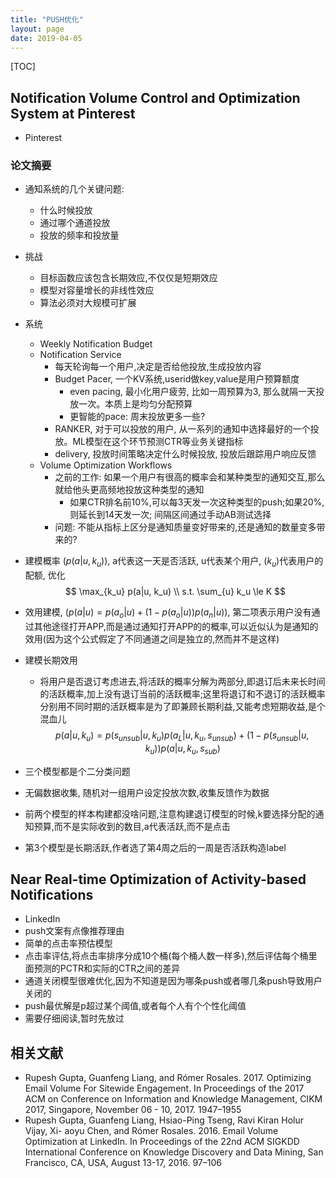 ```yaml
---
title: "PUSH优化"
layout: page
date: 2019-04-05
---
```


[TOC]


## Notification Volume Control and Optimization System at Pinterest
- Pinterest

### 论文摘要
- 通知系统的几个关键问题:
    - 什么时候投放
    - 通过哪个通道投放
    - 投放的频率和投放量
- 挑战
    - 目标函数应该包含长期效应,不仅仅是短期效应
    - 模型对容量增长的非线性效应
    - 算法必须对大规模可扩展
- 系统
    - Weekly Notification Budget
    - Notification Service
        - 每天轮询每一个用户,决定是否给他投放,生成投放内容
        - Budget Pacer, 一个KV系统,userid做key,value是用户预算额度
            - even pacing, 最小化用户疲劳, 比如一周预算为3, 那么就隔一天投放一次。本质上是均匀分配预算
            - 更智能的pace: 周末投放更多一些?
        - RANKER, 对于可以投放的用户, 从一系列的通知中选择最好的一个投放。ML模型在这个环节预测CTR等业务关键指标
        - delivery, 投放时间策略决定什么时候投放, 投放后跟踪用户响应反馈
    - Volume Optimization Workflows
        - 之前的工作: 如果一个用户有很高的概率会和某种类型的通知交互,那么就给他头更高频地投放这种类型的通知
            - 如果CTR排名前10%,可以每3天发一次这种类型的push;如果20%,则延长到14天发一次; 间隔区间通过手动AB测试选择
        - 问题: 不能从指标上区分是通知质量变好带来的,还是通知的数量变多带来的?

- 建模概率 $(p(a|u,k_u))$, a代表这一天是否活跃, u代表某个用户, $(k_u)$代表用户的配额, 优化
$$
\max_{k_u} p(a|u, k_u) \\
s.t. \sum_{u} k_u \le K
$$
- 效用建模, $(p(a|u) = p(a_o|u) + (1-p(a_o|u))p(a_n|u))$, 第二项表示用户没有通过其他途径打开APP,而是通过通知打开APP的的概率,可以近似认为是通知的效用(因为这个公式假定了不同通道之间是独立的,然而并不是这样)
- 建模长期效用
    - 将用户是否退订考虑进去,将活跃的概率分解为两部分,即退订后未来长时间的活跃概率,加上没有退订当前的活跃概率;这里将退订和不退订的活跃概率分别用不同时期的活跃概率是为了即兼顾长期利益,又能考虑短期收益,是个混血儿
$$
p(a|u, k_u) = p(s_{unsub}|u, k_u) p(a_L|u, k_u, s_{unsub}) + (1-p(s_{unsub}|u, k_u)) p(a|u, k_u, s_{sub})
$$
- 三个模型都是个二分类问题
- 无偏数据收集, 随机对一组用户设定投放次数,收集反馈作为数据
- 前两个模型的样本构建都没啥问题,注意构建退订模型的时候,k要选择分配的通知预算,而不是实际收到的数目,a代表活跃,而不是点击
- 第3个模型是长期活跃,作者选了第4周之后的一周是否活跃构造label


## Near Real-time Optimization of Activity-based Notifications
- LinkedIn
- push文案有点像推荐理由
- 简单的点击率预估模型
- 点击率评估,将点击率排序分成10个桶(每个桶人数一样多),然后评估每个桶里面预测的PCTR和实际的CTR之间的差异
- 通道关闭模型很难优化,因为不知道是因为哪条push或者哪几条push导致用户关闭的
- push最优解是p超过某个阈值,或者每个人有个个性化阈值
- 需要仔细阅读,暂时先放过

## 相关文献
- Rupesh Gupta, Guanfeng Liang, and Rómer Rosales. 2017. Optimizing Email Volume For Sitewide Engagement. In Proceedings of the 2017 ACM on Conference on Information and Knowledge Management, CIKM 2017, Singapore, November 06 - 10, 2017. 1947–1955
- Rupesh Gupta, Guanfeng Liang, Hsiao-Ping Tseng, Ravi Kiran Holur Vijay, Xi- aoyu Chen, and Rómer Rosales. 2016. Email Volume Optimization at LinkedIn. In Proceedings of the 22nd ACM SIGKDD International Conference on Knowledge Discovery and Data Mining, San Francisco, CA, USA, August 13-17, 2016. 97–106
    